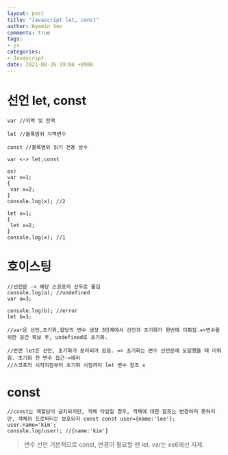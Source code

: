 ```yaml
---
layout: post
title: "Javascript let, const"
author: Hyemin Seo
comments: true
tags:
- js
categories:
- Javascript
date: 2021-08-26 19:04 +0900
---
```

# 선언 let, const

```
var //지역 및 전역

let //블록범위 지역변수

const //블록범위 읽기 전용 상수

var <-> let,const

ex)
var x=1;
{
 var x=2;
}
console.log(x); //2

let x=1;
{
 let x=2;
}
console.log(x); //1
```

# 호이스팅

```
//선언문 -> 해당 스코프의 선두로 옮김
console.log(a); //undefined
var a=3;

console.log(b); //error
let b=3;

//var은 선언,초기화,할당의 변수 생성 3단계에서 선언과 초기화가 한번에 이뤄짐.=>변수를 위한 공간 확보 후, undefined로 초기화.

//반면 let은 선언, 초기화가 분리되어 있음. => 초기화는 변수 선언문에 도달했을 때 이뤄짐. 초기화 전 변수 접근->에러
//스코프의 시작지점부터 초기화 시점까지 let 변수 참조 x 
```

# const
```
//const는 재할당이 금지되지만, 객체 타입일 경우, 객체에 대한 참조는 변경하지 못하지만, 객체의 프로퍼티는 보호되지 const const user={name:'lee'};
user.name='kim';
console.log(user); //{name:'kim'}
```

> 변수 선언 기본적으로 const, 변경이 필요할 땐 let. var는 es6에선 자제.
